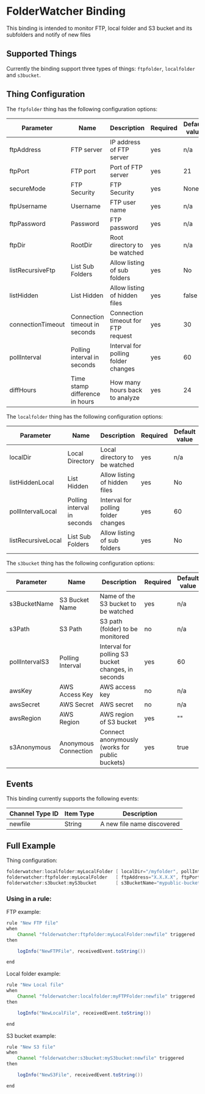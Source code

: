 # FolderWatcher Binding

This binding is intended to monitor FTP, local folder and S3 bucket and its subfolders and notify of new files

## Supported Things

Currently the binding support three types of things: `ftpfolder`, `localfolder` and `s3bucket`.

## Thing Configuration

The `ftpfolder` thing has the following configuration options:

| Parameter         | Name                           | Description                         | Required | Default value |
| ----------------- | ------------------------------ | ----------------------------------- | -------- | ------------- |
| ftpAddress        | FTP server                     | IP address of FTP server            | yes      | n/a           |
| ftpPort           | FTP port                       | Port of FTP server                  | yes      | 21            |
| secureMode        | FTP Security                   | FTP Security                        | yes      | None          |
| ftpUsername       | Username                       | FTP user name                       | yes      | n/a           |
| ftpPassword       | Password                       | FTP password                        | yes      | n/a           |
| ftpDir            | RootDir                        | Root directory to be watched        | yes      | n/a           |
| listRecursiveFtp  | List Sub Folders               | Allow listing of sub folders        | yes      | No            |
| listHidden        | List Hidden                    | Allow listing of hidden files       | yes      | false         |
| connectionTimeout | Connection timeout in seconds  | Connection timeout for FTP request  | yes      | 30            |
| pollInterval      | Polling interval in seconds    | Interval for polling folder changes | yes      | 60            |
| diffHours         | Time stamp difference in hours | How many hours back to analyze      | yes      | 24            |

The `localfolder` thing has the following configuration options:

| Parameter          | Name                        | Description                         | Required | Default value |
| ------------------ | --------------------------- | ----------------------------------- | -------- | ------------- |
| localDir           | Local Directory             | Local directory to be watched       | yes      | n/a           |
| listHiddenLocal    | List Hidden                 | Allow listing of hidden files       | yes      | No            |
| pollIntervalLocal  | Polling interval in seconds | Interval for polling folder changes | yes      | 60            |
| listRecursiveLocal | List Sub Folders            | Allow listing of sub folders        | yes      | No            |

The `s3bucket` thing has the following configuration options:

| Parameter      | Name                 | Description                                        | Required | Default value |
|----------------|----------------------|----------------------------------------------------|----------|---------------|
| s3BucketName   | S3 Bucket Name       | Name of the S3 bucket to be watched                | yes      | n/a           |
| s3Path         | S3 Path              | S3 path (folder) to be monitored                   | no       | n/a           |
| pollIntervalS3 | Polling Interval     | Interval for polling S3 bucket changes, in seconds | yes      | 60            |
| awsKey         | AWS Access Key       | AWS access key                                     | no       | n/a           |
| awsSecret      | AWS Secret           | AWS secret                                         | no       | n/a           |
| awsRegion      | AWS Region           | AWS region of S3 bucket                            | yes      | ""            |
| s3Anonymous    | Anonymous Connection | Connect anonymously (works for public buckets)     | yes      | true          |
## Events

This binding currently supports the following events:

| Channel Type ID | Item Type | Description                |
|-----------------|-----------|----------------------------|
| newfile         | String    | A new file name discovered |

## Full Example

Thing configuration:

```java
folderwatcher:localfolder:myLocalFolder [ localDir="/myfolder", pollIntervalLocal=60, listHiddenLocal="false", listRecursiveLocal="false" ]
folderwatcher:ftpfolder:myLocalFolder   [ ftpAddress="X.X.X.X", ftpPort=21, secureMode="EXPLICIT", ftpUsername="username", ftpPassword="password", ftpDir="/myfolder/",  listHidden="true", listRecursiveFtp="true", connectionTimeout=33, pollInterval=66, diffHours=25 ]
folderwatcher:s3bucket:myS3bucket       [ s3BucketName="mypublic-bucket", pollIntervalS3=60, awsRegion="us-west-1", s3Anonymous="true" ]

```

### Using in a rule:

FTP example:

```java
rule "New FTP file"
when
    Channel "folderwatcher:ftpfolder:myLocalFolder:newfile" triggered
then

    logInfo("NewFTPFile", receivedEvent.toString())

end
```

Local folder example:

```java
rule "New Local file"
when
    Channel "folderwatcher:localfolder:myFTPFolder:newfile" triggered
then

    logInfo("NewLocalFile", receivedEvent.toString())

end
```

S3 bucket example:

```java
rule "New S3 file"
when
    Channel "folderwatcher:s3bucket:myS3bucket:newfile" triggered
then

    logInfo("NewS3File", receivedEvent.toString())

end
```
